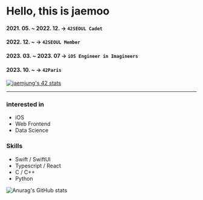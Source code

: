 # Hello, this is jaemoo

#### 2021. 05. ~ 2022. 12. -> `42SEOUL Cadet`
#### 2022. 12. ~ -> `42SEOUL Member`
#### 2023. 03. ~ 2023. 07 -> `iOS Engineer in Imagineers`
#### 2023. 10. ~ -> `42Paris`

[![jaemjung's 42 stats](https://badge42.vercel.app/api/v2/cl1yflv7v003009laoz2jwtx9/stats?cursusId=21&coalitionId=86)](https://github.com/JaeSeoKim/badge42)


<hr/>

### interested in
* iOS
* Web Frontend
* Data Science

### Skills
* Swift / SwiftUI
* Typescript / React
* C / C++
* Python

![Anurag's GitHub stats](https://github-readme-stats.vercel.app/api?username=JaemooJung&show_icons=true&theme=graywhite)
